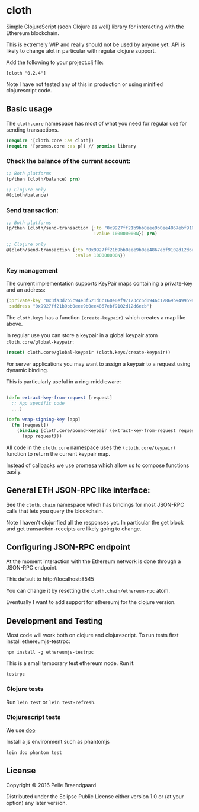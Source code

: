 # cloth

Simple ClojureScript (soon Clojure as well) library for interacting with the Ethereum blockchain.

This is extremely WIP and really should not be used by anyone yet. API is likely to change alot in particular with regular clojure support.

Add the following to your project.clj file:

`[cloth "0.2.4"]`

Note I have not tested any of this in production or using minified clojurescript code.

## Basic usage

The `cloth.core` namespace has most of what you need for regular use for sending transactions.

```clojure
(require '[cloth.core :as cloth])
(require '[promes.core :as p]) // promise library
```

### Check the balance of the current account:

```clojure
;; Both platforms
(p/then (cloth/balance) prn)

;; Clojure only
@(cloth/balance)
```

### Send transaction:

```clojure
;; Both platforms
(p/then (cloth/send-transaction {:to "0x9927ff21b9bb0eee9b0ee4867ebf9102d12d6ecb"
                                 :value 100000000N}) prn)

;; Clojure only
@(cloth/send-transaction {:to "0x9927ff21b9bb0eee9b0ee4867ebf9102d12d6ecb"
                          :value 100000000N})
```

### Key management

The current implementation supports KeyPair maps containing a private-key and an address:

```clojure
{:private-key "0x3fa3d2b5c94e3f521d6c160e0ef97123cc6d0946c12869b949959aa0f8c333de", 
 :address "0x9927ff21b9bb0eee9b0ee4867ebf9102d12d6ecb"}
```

The `cloth.keys` has a function `(create-keypair)` which creates a map like above.

In regular use you can store a keypair in a global keypair atom `cloth.core/global-keypair`:

```clojure
(reset! cloth.core/global-keypair (cloth.keys/create-keypair))
```

For server applications you may want to assign a keypair to a request using dynamic binding.

This is particularly useful in a ring-middleware:

```clojure

(defn extract-key-from-request [request]
  ;; App specific code
  ...)
  
(defn wrap-signing-key [app]
  (fn [request])
    (binding [cloth.core/bound-keypair (extract-key-from-request request)]
      (app request)))
```

All code in the `cloth.core` namespace uses the `(cloth.core/keypair)` function to return the current keypair map.

Instead of callbacks we use [promesa](http://funcool.github.io/promesa/latest/) which allow us to compose functions easily.

## General ETH JSON-RPC like interface:

See the `cloth.chain` namespace which has bindings for most JSON-RPC calls that lets you query the blockchain.

Note I haven't clojurified all the responses yet. In particular the get block and get transaction-receipts are likely going to change.

## Configuring JSON-RPC endpoint

At the moment interaction with the Ethereum network is done through a JSON-RPC endpoint.

This default to http://localhost:8545

You can change it by resetting the `cloth.chain/ethereum-rpc` atom.

Eventually I want to add support for ethereumj for the clojure version.

## Development and Testing

Most code will work both on clojure and clojurescript. To run tests first install ethereumjs-testrpc:

```
npm install -g ethereumjs-testrpc
```

This is a small temporary test ethereum node. Run it:

```
testrpc
```

### Clojure tests

Run `lein test` or `lein test-refresh`.

### Clojurescript tests

We use [doo](https://github.com/bensu/doo) 

Install a js environment such as phantomjs

```
lein doo phantom test
```

## License

Copyright © 2016 Pelle Braendgaard

Distributed under the Eclipse Public License either version 1.0 or (at your option) any later version.
